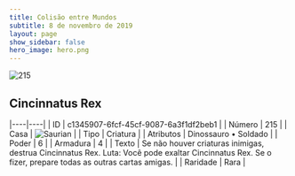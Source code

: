 ```yaml
---
title: Colisão entre Mundos
subtitle: 8 de novembro de 2019
layout: page
show_sidebar: false
hero_image: hero.png
---
```


![215](https://cdn.keyforgegame.com/media/card_front/pt/452_215_C96P9R868WJR_pt.png)

## Cincinnatus Rex

|----|----|
| ID | c1345907-6fcf-45cf-9087-6a3f1df2beb1 |
| Número | 215 |
| Casa | ![Saurian](https://archonarcana.com/images/thumb/9/9e/Saurian_P.png/22px-Saurian_P.png "Sauro") |
| Tipo | Criatura |
| Atributos | Dinossauro • Soldado |
| Poder | 6 |
| Armadura | 4 |
| Texto | Se não houver criaturas inimigas, destrua Cincinnatus Rex. Luta: Você pode exaltar Cincinnatus Rex. Se o fizer, prepare todas as outras cartas amigas. |
| Raridade | Rara |
